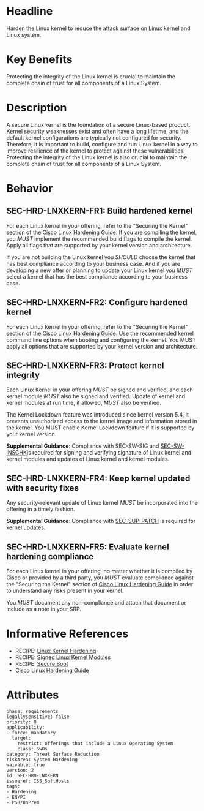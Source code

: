 
# Headline

Harden the Linux kernel to reduce the attack surface on Linux kernel and Linux system.

# Key Benefits

Protecting the integrity of the Linux kernel is crucial to maintain the complete chain of trust for all components of a Linux System.

# Description

A secure Linux kernel is the foundation of a secure Linux-based product. Kernel security weaknesses exist and often have a long lifetime, and the default kernel configurations are typically not configured for security.  Therefore, it is important to build, configure and run Linux kernel in a way to improve resilience of the kernel to protect against these vulnerabilities. Protecting the integrity of the Linux kernel is also crucial to maintain the complete chain of trust for all components of a Linux System.

# Behavior

## SEC-HRD-LNXKERN-FR1: Build hardened kernel
For each Linux kernel in your offering, refer to the "Securing the Kernel" section of the [Cisco Linux Hardening Guide](https://docs.cisco.com/share/proxy/alfresco/url?docnum=EDCS-14993268). If you are compiling the kernel, you _MUST_ implement the recommended build flags to compile the kernel. Apply all flags that are supported by your kernel version and architecture.

If you are not building the Linux kernel you _SHOULD_ choose the kernel that has best compliance according to your business case. And if you are developing a new offer or planning to update your Linux kernel you _MUST_ select a kernel that has the best compliance according to your business case.

## SEC-HRD-LNXKERN-FR2: Configure hardened kernel

For each Linux kernel in your offering, refer to the "Securing the Kernel" section of the [Cisco Linux Hardening Guide](https://docs.cisco.com/share/proxy/alfresco/url?docnum=EDCS-14993268). Use the recommended kernel command line options when booting and configuring the kernel. You MUST apply all options that are supported by your kernel version and architecture.

## SEC-HRD-LNXKERN-FR3: Protect kernel integrity
Each Linux Kernel in your offering _MUST_ be signed and verified, and each kernel module _MUST_ also be signed and verified. Update of kernel and kernel modules at run time, if allowed, _MUST_ also be verified.

The Kernel Lockdown feature was introduced since kernel version 5.4, it prevents unauthorized access to the kernel image and information stored in the kernel. You MUST enable Kernel Lockdown feature if it is supported by your kernel version.

**Supplemental Guidance**: Compliance with SEC-SW-SIG and [SEC-SW-INSCHK](#SEC-SW-INSCHK)is required for signing and verifying signature of Linux kernel and kernel modules and updates of Linux kernel and kernel modules.

## SEC-HRD-LNXKERN-FR4: Keep kernel updated with security fixes
Any security-relevant update of Linux kernel _MUST_ be incorporated into the offering in a timely fashion.

**Supplemental Guidance**: Compliance with [SEC-SUP-PATCH](#SEC-SUP-PATCH) is required for kernel updates.

## SEC-HRD-LNXKERN-FR5: Evaluate kernel hardening compliance
For each Linux kernel in your offering, no matter whether it is compiled by Cisco or provided by a third party, you _MUST_ evaluate compliance against the "Securing the Kernel" section of [Cisco Linux Hardening Guide](https://docs.cisco.com/share/proxy/alfresco/url?docnum=EDCS-14993268) in order to understand any risks present in your kernel.

You _MUST_ document any non-compliance and attach that document or include as a note in your SRP.


# Informative References

- RECIPE: [Linux Kernel Hardening](https://cisco.sharepoint.com/Sites/CiscoProductSecurityCookbook/SitePages/Linux%20Kernel%20Hardening.aspx)
- RECIPE: [Signed Linux Kernel Modules](https://cisco.sharepoint.com/Sites/CiscoProductSecurityCookbook/SitePages/Signed%20Linux%20Kernel%20Modules%20(v2.0%20draft).aspx)
- RECIPE: [Secure Boot](https://cisco.sharepoint.com/Sites/CiscoProductSecurityCookbook/SitePages/Secure%20Boot.aspx)
- [Cisco Linux Hardening Guide](https://docs.cisco.com/share/proxy/alfresco/url?docnum=EDCS-14993268)

# Attributes

    phase: requirements
    legallysensitive: false
    priority: 8
    applicability:
    - force: mandatory
      target:
        restrict: offerings that include a Linux Operating System
        class: SwOs
    category: Threat Surface Reduction
    riskArea: System Hardening
    waivable: true
    version: 2
    id: SEC-HRD-LNXKERN
    issueref: ISS_SoftHosts
    tags:
    - Hardening
    - EN/PI
    - PSB/OnPrem
